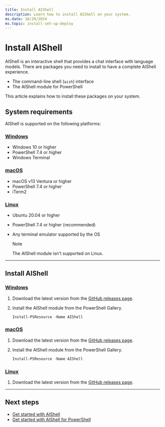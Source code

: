 ```yaml
---
title: Install AIShell
description: Learn how to install AIShell on your system.
ms.date: 10/29/2024
ms.topic: install-set-up-deploy
---
```

# Install AIShell

AIShell is an interactive shell that provides a chat interface with language models. There are
packages you need to install to have a complete AIShell experience.

- The command-line shell (`aish`) interface
- The AIShell module for PowerShell

This article explains how to install these packages on your system.

## System requirements

AIShell is supported on the following platforms:

<!-- markdownlint-disable MD023 MD024 MD051 -->
### [Windows](#tab/windows)

- Windows 10 or higher
- PowerShell 7.4 or higher
- Windows Terminal

### [macOS](#tab/macos)

- macOS v13 Ventura or higher
- PowerShell 7.4 or higher
- iTerm2

### [Linux](#tab/linux)

- Ubuntu 20.04 or higher
- PowerShell 7.4 or higher (recommended)
- Any terminal emulator supported by the OS

  > [!NOTE]
  > The AIShell module isn't supported on Linux.

<!-- markdownlint-enable MD023 MD024 MD051 -->

---

## Install AIShell

<!-- markdownlint-disable MD023 MD024 MD051 -->
### [Windows](#tab/windows)

1. Download the latest version from the
   [GitHub releases page](https://github.com/PowerShell/ProjectMercury/releases/latest).
1. Install the AIShell module from the PowerShell Gallery.

   ```powershell
   Install-PSResource -Name AIShell
   ```

### [macOS](#tab/macos)

1. Download the latest version from the
   [GitHub releases page](https://github.com/PowerShell/ProjectMercury/releases/latest).
1. Install the AIShell module from the PowerShell Gallery.

   ```powershell
   Install-PSResource -Name AIShell
   ```

### [Linux](#tab/linux)

1. Download the latest version from the
   [GitHub releases page](https://github.com/PowerShell/ProjectMercury/releases/latest).

<!-- markdownlint-enable MD023 MD024 MD051 -->

---

## Next steps

- [Get started with AIShell](get-started-standalone.md)
- [Get started with AIShell for PowerShell](get-started-powershell.md)
